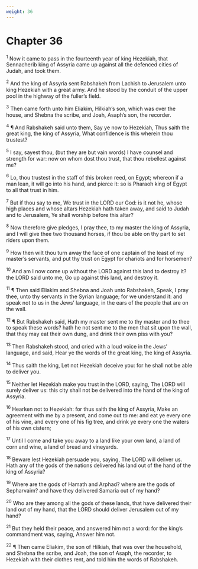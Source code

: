 ```yaml
---
weight: 36
---
```


# Chapter 36

<sup>1</sup> Now it came to pass in the fourteenth year of king Hezekiah, that Sennacherib king of Assyria came up against all the defenced cities of Judah, and took them. 

<sup>2</sup> And the king of Assyria sent Rabshakeh from Lachish to Jerusalem unto king Hezekiah with a great army. And he stood by the conduit of the upper pool in the highway of the fuller’s field. 

<sup>3</sup> Then came forth unto him Eliakim, Hilkiah’s son, which was over the house, and Shebna the scribe, and Joah, Asaph’s son, the recorder. 

<sup>4</sup> ¶ And Rabshakeh said unto them, Say ye now to Hezekiah, Thus saith the great king, the king of Assyria, What confidence is this wherein thou trustest? 

<sup>5</sup> I say, sayest thou, (but they are but vain words) I have counsel and strength for war: now on whom dost thou trust, that thou rebellest against me? 

<sup>6</sup> Lo, thou trustest in the staff of this broken reed, on Egypt; whereon if a man lean, it will go into his hand, and pierce it: so is Pharaoh king of Egypt to all that trust in him. 

<sup>7</sup> But if thou say to me, We trust in the LORD our God: is it not he, whose high places and whose altars Hezekiah hath taken away, and said to Judah and to Jerusalem, Ye shall worship before this altar? 

<sup>8</sup> Now therefore give pledges, I pray thee, to my master the king of Assyria, and I will give thee two thousand horses, if thou be able on thy part to set riders upon them. 

<sup>9</sup> How then wilt thou turn away the face of one captain of the least of my master’s servants, and put thy trust on Egypt for chariots and for horsemen? 

<sup>10</sup> And am I now come up without the LORD against this land to destroy it? the LORD said unto me, Go up against this land, and destroy it. 

<sup>11</sup> ¶ Then said Eliakim and Shebna and Joah unto Rabshakeh, Speak, I pray thee, unto thy servants in the Syrian language; for we understand it: and speak not to us in the Jews’ language, in the ears of the people that are on the wall. 

<sup>12</sup> ¶ But Rabshakeh said, Hath my master sent me to thy master and to thee to speak these words? hath he not sent me to the men that sit upon the wall, that they may eat their own dung, and drink their own piss with you? 

<sup>13</sup> Then Rabshakeh stood, and cried with a loud voice in the Jews’ language, and said, Hear ye the words of the great king, the king of Assyria. 

<sup>14</sup> Thus saith the king, Let not Hezekiah deceive you: for he shall not be able to deliver you. 

<sup>15</sup> Neither let Hezekiah make you trust in the LORD, saying, The LORD will surely deliver us: this city shall not be delivered into the hand of the king of Assyria. 

<sup>16</sup> Hearken not to Hezekiah: for thus saith the king of Assyria, Make an agreement with me by a present, and come out to me: and eat ye every one of his vine, and every one of his fig tree, and drink ye every one the waters of his own cistern; 

<sup>17</sup> Until I come and take you away to a land like your own land, a land of corn and wine, a land of bread and vineyards. 

<sup>18</sup> Beware lest Hezekiah persuade you, saying, The LORD will deliver us. Hath any of the gods of the nations delivered his land out of the hand of the king of Assyria? 

<sup>19</sup> Where are the gods of Hamath and Arphad? where are the gods of Sepharvaim? and have they delivered Samaria out of my hand? 

<sup>20</sup> Who are they among all the gods of these lands, that have delivered their land out of my hand, that the LORD should deliver Jerusalem out of my hand? 

<sup>21</sup> But they held their peace, and answered him not a word: for the king’s commandment was, saying, Answer him not. 

<sup>22</sup> ¶ Then came Eliakim, the son of Hilkiah, that was over the household, and Shebna the scribe, and Joah, the son of Asaph, the recorder, to Hezekiah with their clothes rent, and told him the words of Rabshakeh. 


